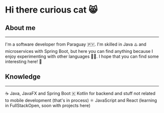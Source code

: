 # Hi there curious cat 😸

## About me
---
I'm a software developer from Paraguay 🇵🇾. I'm skilled in Java ♨️ and microservices with Spring Boot, but here you can find anything because I enjoy experimenting with other languages 😮‍💨. I hope that you can find some interesting here! 🤥

## Knowledge
---
☕ Java, JavaFX and Spring Boot
🇰 Kotlin for backend and stuff not related to mobile development (that's in process)
⚛️ JavaScript and React (learning in FullStackOpen, soon with projects here)

